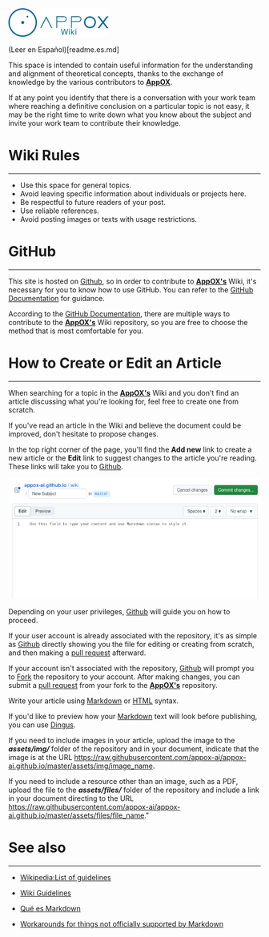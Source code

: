 <img src="https://raw.githubusercontent.com/appox-ai/appox-ai.github.io/master/assets/img/wiki_logo.png" width="200">

(Leer en Español)[readme.es.md] 

This space is intended to contain useful information for the understanding and alignment of theoretical concepts, thanks to the exchange of knowledge by the various contributors to **[AppOX][appox]**.

If at any point you identify that there is a conversation with your work team where reaching a definitive conclusion on a particular topic is not easy, it may be the right time to write down what you know about the subject and invite your work team to contribute their knowledge.

# Wiki Rules

---

- Use this space for general topics.
- Avoid leaving specific information about individuals or projects here.
- Be respectful to future readers of your post.
- Use reliable references.
- Avoid posting images or texts with usage restrictions.

# GitHub

---

This site is hosted on [Github][github], so in order to contribute to **[AppOX's][appox]** Wiki, it's necessary for you to know how to use GitHub. You can refer to the [GitHub Documentation][GithubDocs] for guidance.

According to the [GitHub Documentation][GithubDocs], there are multiple ways to contribute to the **[AppOX's][appox]** Wiki repository, so you are free to choose the method that is most comfortable for you.

# How to Create or Edit an Article 

---

When searching for a topic in the **[AppOX's][appox]** Wiki and you don't find an article discussing what you're looking for, feel free to create one from scratch.

If you've read an article in the Wiki and believe the document could be improved, don't hesitate to propose changes.

In the top right corner of the page, you'll find the **Add new** link to create a new article or the **Edit** link to suggest changes to the article you're reading. These links will take you to [Github][github].

![Github file editing][edit]

Depending on your user privileges, [Github][github] will guide you on how to proceed.

If your user account is already associated with the repository, it's as simple as [Github][github] directly showing you the file for editing or creating from scratch, and then making a [pull request][pullRequest] afterward.

If your account isn't associated with the repository, [Github][github] will prompt you to [Fork][fork] the repository to your account. After making changes, you can submit a [pull request][pullRequest] from your fork to the **[AppOX's][appox]** repository.

Write your article using [Markdown][markdown] or [HTML][htmlBasics] syntax.

If you'd like to preview how your [Markdown][markdown] text will look before publishing, you can use [Dingus][dingus].

If you need to include images in your article, upload the image to the ***assets/img/*** folder of the repository and in your document, indicate that the image is at the URL https://raw.githubusercontent.com/appox-ai/appox-ai.github.io/master/assets/img/image_name.

If you need to include a resource other than an image, such as a PDF, upload the file to the ***assets/files/*** folder of the repository and include a link in your document directing to the URL https://raw.githubusercontent.com/appox-ai/appox-ai.github.io/master/assets/files/file_name."


# See also

---

- [Wikipedia:List of guidelines][WikipediaGuidelines]

- [Wiki Guidelines][WikiGuidelines]

- [Qué es Markdown][markdownES]

- [Workarounds for things not officially supported by Markdown][hacksMarkdown]



[logo]: https://raw.githubusercontent.com/appox-ai/appox-ai.github.io/master/assets/img/appox_logo_05.png "AppOX"
[edit]: https://raw.githubusercontent.com/appox-ai/appox-ai.github.io/master/assets/img/2023-09-14_10-41-19.png

[markdown]: https://www.markdownguide.org/basic-syntax/
[htmlBasics]: https://developer.mozilla.org/en-US/docs/Learn/Getting_started_with_the_web/HTML_basics
[dingus]: https://daringfireball.net/projects/markdown/dingus
[github]: https://github.com/
[GithubDocs]: https://docs.github.com/en
[appox]: https://appox.ai
[hacksMarkdown]: https://www.markdownguide.org/hacks/#:~:text=Image%20Size&text=If%20you%20need%20to%20resize,of%20an%20image%20in%20pixels.&text=The%20rendered%20output%20will%20contain,to%20the%20dimensions%20you%20specified.
[markdownES]: https://markdown.es/
[WikiGuidelines]: https://wiki.openstreetmap.org/wiki/Wiki_guidelines
[WikipediaGuidelines]: https://en.wikipedia.org/wiki/Wikipedia:List_of_guidelines
[pullRequest]: https://docs.github.com/en/pull-requests/collaborating-with-pull-requests/proposing-changes-to-your-work-with-pull-requests/creating-a-pull-request
[fork]: https://docs.github.com/en/get-started/quickstart/fork-a-repo
